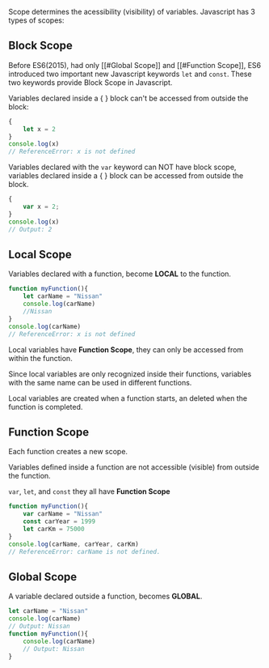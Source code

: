 Scope determines the acessibility (visibility) of variables.
Javascript has 3 types of scopes:

## Block Scope

Before ES6(2015), had only [[#Global Scope]] and [[#Function Scope]], ES6 introduced two important new Javascript keywords `let` and `const`. These two keywords provide Block Scope in Javascript.

Variables declared inside a { } block can't be accessed from outside the block:
```javascript
{
	let x = 2
}
console.log(x)
// ReferenceError: x is not defined
```
Variables declared with the `var` keyword can NOT have block scope, variables declared inside a { } block can be accessed from outside the block.
```javascript
{
	var x = 2;
}
console.log(x)
// Output: 2
```
## Local Scope

Variables declared with a function, become **LOCAL** to the function.
```javascript
function myFunction(){
	let carName = "Nissan"
	console.log(carName)
	//Nissan
}
console.log(carName)
// ReferenceError: x is not defined
```
Local variables have **Function Scope**, they can only be accessed from within the function.

Since local variables are only recognized inside their functions, variables with the same name can be used in different functions.

Local variables are created when a function starts, an deleted when the function is completed.

## Function Scope

Each function creates a new scope.

Variables defined inside a function are not accessible (visible) from outside the function.

`var`, `let`, and `const` they all have **Function Scope**
```javascript
function myFunction(){
	var carName = "Nissan"
	const carYear = 1999
	let carKm = 75000
}
console.log(carName, carYear, carKm)
// ReferenceError: carName is not defined.
```
## Global Scope

A variable declared outside a function, becomes **GLOBAL**.
```javascript
let carName = "Nissan"
console.log(carName)
// Output: Nissan
function myFunction(){
	console.log(carName)
	// Output: Nissan
}
```